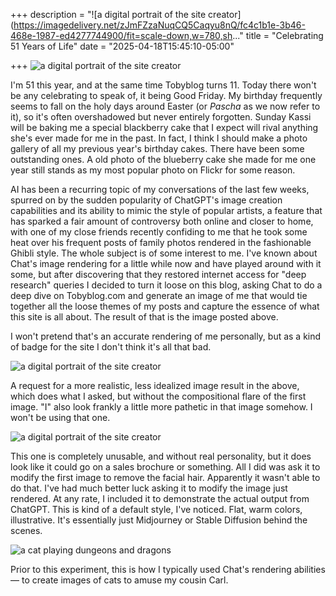 +++
description = "![a digital portrait of the site creator](https://imagedelivery.net/zJmFZzaNuqCQ5Caqyu8nQ/fc4c1b1e-3b46-468e-1987-ed4277744900/fit=scale-down,w=780,sh..."
title      = "Celebrating 51 Years of Life"
date       = "2025-04-18T15:45:10-05:00"

+++
![a digital portrait of the site creator](https://imagedelivery.net/zJmFZzaNuqC_Q5Caqyu8nQ/fc4c1b1e-3b46-468e-1987-ed4277744900/fit=scale-down,w=780,sharpen=1,f=auto,q=0.9,slow-connection-quality=0.3)

I'm 51 this year, and at the same time Tobyblog turns 11. Today there won't be any celebrating to speak of, it being Good Friday. My birthday frequently seems to fall on the holy days around Easter (or *Pascha* as we now refer to it), so it's often overshadowed but never entirely forgotten. Sunday Kassi will be baking me a special blackberry cake that I expect will rival anything she's ever made for me in the past. In fact, I think I should make a photo gallery of all my previous year's birthday cakes. There have been some outstanding ones. A old photo of the blueberry cake she made for me one year still stands as my most popular photo on Flickr for some reason.

AI has been a recurring topic of my conversations of the last few weeks, spurred on by the sudden popularity of ChatGPT's image creation capabilities and its ability to mimic the style of popular artists, a feature that has sparked a fair amount of controversy both online and closer to home, with one of my close friends recently confiding to me that he took some heat over his frequent posts of family photos rendered in the fashionable Ghibli style. The whole subject is of some interest to me. I've known about Chat's image rendering for a little while now and have played around with it some, but after discovering that they restored internet access for "deep research" queries I decided to turn it loose on this blog, asking Chat to do a deep dive on Tobyblog.com and generate an image of me that would tie together all the loose themes of my posts and capture the essence of what this site is all about. The result of that is the image posted above.

I won't pretend that's an accurate rendering of me personally, but as a kind of badge for the site I don't think it's all that bad.
<!--more-->

![a digital portrait of the site creator](https://imagedelivery.net/zJmFZzaNuqC_Q5Caqyu8nQ/6dc8b097-d4e2-4ff4-2f9d-0f487e8d5800/fit=scale-down,w=780,sharpen=1,f=auto,q=0.9,slow-connection-quality=0.3)

A request for a more realistic, less idealized image result in the above, which does what I asked, but without the compositional flare of the first image. "I" also look frankly a little more pathetic in that image somehow. I won't be using that one.

![a digital portrait of the site creator](https://imagedelivery.net/zJmFZzaNuqC_Q5Caqyu8nQ/23556130-a2a8-4804-6a83-5a62b6caec00/fit=scale-down,w=780,sharpen=1,f=auto,q=0.9,slow-connection-quality=0.3)

This one is completely unusable, and without real personality, but it does look like it could go on a sales brochure or something. All I did was ask it to modify the first image to remove the facial hair. Apparently it wasn't able to do that. I've had much better luck asking it to modify the image just rendered. At any rate, I included it to demonstrate the actual output from ChatGPT. This is kind of a default style, I've noticed. Flat, warm colors, illustrative. It's essentially just Midjourney or Stable Diffusion behind the scenes. 

![a cat playing dungeons and dragons](https://imagedelivery.net/zJmFZzaNuqC_Q5Caqyu8nQ/3afa7cd3-f44b-4873-5e17-d7493db41100/fit=scale-down,w=780,sharpen=1,f=auto,q=0.9,slow-connection-quality=0.3)

Prior to this experiment, this is how I typically used Chat's rendering abilities — to create images of cats to amuse my cousin Carl.